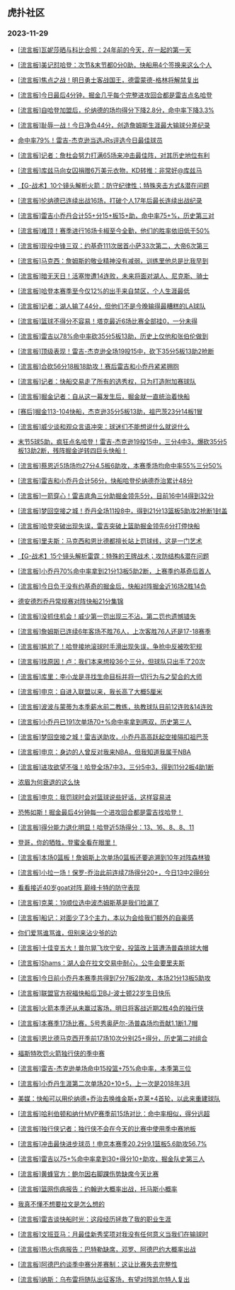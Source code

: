 ## 虎扑社区 
### 2023-11-29

+ [[流言板]瓦妮莎晒与科比合照：24年前的今天，在一起的第一天️](https://bbs.hupu.com/623339937.html)

+ [[流言板]美记怼哈登：次节&末节都0分0助，快船用4个签换来这么个人](https://bbs.hupu.com/623339400.html)

+ [[流言板]焦点之战！明日勇士客战国王，德雷蒙德-格林将解禁复出](https://bbs.hupu.com/623339609.html)

+ [[流言板]今日最后4分钟，掘金几乎每个完整进攻回合都是雷吉点名哈登](https://bbs.hupu.com/623335696.html)

+ [[流言板]自哈登加盟后，伦纳德的场均得分下降2.8分，命中率下降3.3%](https://bbs.hupu.com/623338865.html)

+ [[流言板]耻辱一战！今日净负44分，创造詹姆斯生涯最大输球分差纪录](https://bbs.hupu.com/623338972.html)

+ [命中率79%！雷吉-杰克逊当选JRs评选今日最佳球员](https://bbs.hupu.com/623337565.html)

+ [[流言板]记者：詹杜会努力打满65场来冲击最佳阵，对其历史地位有利](https://bbs.hupu.com/623339728.html)

+ [[流言板]库兹马向女囚捐赠6万美元衣物，KD转推：非常好@库兹马](https://bbs.hupu.com/623339459.html)

+ [【G-战术】10个镜头解析火箭：防守纪律性；特殊夹击方式&潜在问题](https://bbs.hupu.com/623336752.html)

+ [[流言板]伦纳德已连续出战16场，打破个人17年后最长连续出战纪录](https://bbs.hupu.com/623338728.html)

+ [[流言板]雷吉小乔丹合计55+分15+板15+助，命中率75+%，历史第三对](https://bbs.hupu.com/623335918.html)

+ [[流言板]难顶！赛季进行16场卡椒至今全勤，他们的胜率依旧低于50%](https://bbs.hupu.com/623338788.html)

+ [[流言板]现役中锋三双：约基奇111次居首小萨33次第二，大帝6次第三](https://bbs.hupu.com/623340099.html)

+ [[流言板]马克西：詹姆斯的敬业精神没有减弱，训练里他总是比我早到](https://bbs.hupu.com/623335476.html)

+ [[流言板]暗无天日！活塞惨遭14连败，未来将面对湖人、尼克斯、骑士](https://bbs.hupu.com/623339582.html)

+ [[流言板]哈登本赛季至今仅12%的出手来自禁区，个人生涯最低](https://bbs.hupu.com/623334457.html)

+ [[流言板]记者：湖人输了44分，但他们不是今晚输得最糟糕的LA球队](https://bbs.hupu.com/623332966.html)

+ [[流言板]篮球不得分不容易！塔克最近6场比赛全部挂0，一分未得](https://bbs.hupu.com/623334334.html)

+ [[流言板]雷吉以78%命中率砍35分5板13助，历史上仅他和张伯伦做到](https://bbs.hupu.com/623333997.html)

+ [[流言板]顶级表现！雷吉-杰克逊全场19投15中，砍下35分5板13助2抢断](https://bbs.hupu.com/623332474.html)

+ [[流言板]合砍56分18板18助攻！赛后雷吉和小乔丹紧紧拥抱](https://bbs.hupu.com/623333730.html)

+ [[流言板]记者：快船交易走了所有的选秀权，只为打造附加赛球队](https://bbs.hupu.com/623333126.html)

+ [[流言板]掘金记者：自从这一幕发生后，掘金就一直统治着快船](https://bbs.hupu.com/623333834.html)

+ [[赛后]掘金113-104快船，杰克逊35分5板13助，祖巴茨23分14板1冒](https://bbs.hupu.com/623332192.html)

+ [[流言板]威少谈和观众言语冲突：球迷们不能想说什么就说什么](https://bbs.hupu.com/623333729.html)

+ [末节5球5助，疯狂点名哈登！雷吉-杰克逊19投15中，三分4中3，爆砍35分5板13助2断，残阵掘金逆转四巨头快船！](https://bbs.hupu.com/623334245.html)

+ [[流言板]蔡恩近5场场均27分4.5板6助攻，本赛季场均命中率55%三分50%](https://bbs.hupu.com/623339783.html)

+ [[流言板]雷吉和小乔丹合计56分，快船哈登伦纳德乔治累计48分](https://bbs.hupu.com/623332581.html)

+ [[流言板]一箭穿心！雷吉底角三分助掘金领先5分，目前16中14得到32分](https://bbs.hupu.com/623331056.html)

+ [[流言板]梦回空接之城！乔丹全场11投8中，得到21分13篮板5助攻2抢断1封盖](https://bbs.hupu.com/623332401.html)

+ [[流言板]哈登突破出现失误，雷吉突破上篮助掘金领先6分打停快船](https://bbs.hupu.com/623331610.html)

+ [[流言板]里夫斯：马克西和恩比德都擅长站上罚球线，这是一门艺术](https://bbs.hupu.com/623331290.html)

+ [【G-战术】15个镜头解析雷霆：特殊的王牌战术；攻防结构&潜在问题](https://bbs.hupu.com/623336600.html)

+ [[流言板]小乔丹70%命中率拿到21分13板5助2断，上赛季约基奇后首人](https://bbs.hupu.com/623332339.html)

+ [[流言板]今日负于没有约基奇的掘金后，快船对阵掘金近16场2胜14负](https://bbs.hupu.com/623332295.html)

+ [德安德烈乔丹常规赛对阵快船21分集锦](https://bbs.hupu.com/623334142.html)

+ [[流言板]没抓住机会！威少第一罚出现三不沾，第二罚也遗憾错失](https://bbs.hupu.com/623331493.html)

+ [[流言板]詹姆斯已连续6年客场不胜76人，上次客胜76人还是17-18赛季](https://bbs.hupu.com/623339013.html)

+ [[流言板]尴尬了！哈登接地滚球时手滑出现失误，争抢中反被吹犯规](https://bbs.hupu.com/623330671.html)

+ [[流言板]找原因！卢：我们本来想投36个三分，但球队只出手了20次](https://bbs.hupu.com/623333441.html)

+ [[流言板]库里：李小龙是寻找生命目标并将一切行为与之契合的大师](https://bbs.hupu.com/623330246.html)

+ [[流言板]申京：自进入联盟以来，我长高了大概5厘米](https://bbs.hupu.com/623336871.html)

+ [[流言板]波波与蒙蒂为本季薪水前二教练，执教球队目前12连败&14连败](https://bbs.hupu.com/623330848.html)

+ [[流言板]小乔丹已191次单场70+%命中率拿到两双，历史第三人](https://bbs.hupu.com/623342275.html)

+ [[流言板]梦回空接之城！雷吉送助攻，小乔丹高高跃起空接隔扣祖巴茨](https://bbs.hupu.com/623330974.html)

+ [[流言板]申京：身边的人曾反对我来NBA，但我知道我属于NBA](https://bbs.hupu.com/623338980.html)

+ [[流言板]进攻欲望不强！哈登全场7中3，三分5中3，得到11分2板4助1断](https://bbs.hupu.com/623332794.html)

+ [浓眉为何衰退的这么快](https://bbs.hupu.com/623328671.html)

+ [[流言板]申京：我罚球时会对篮球说些好话，这样容易进](https://bbs.hupu.com/623339034.html)

+ [恐怖如斯！掘金最后4分钟每一个进攻回合都是雷吉找哈登！](https://bbs.hupu.com/623335296.html)

+ [[流言板]得分能力退化明显！哈登近5场得分：13、16、8、8、11](https://bbs.hupu.com/623342974.html)

+ [登哥，你的牺牲，登蜜全看在眼里！](https://bbs.hupu.com/623340946.html)

+ [[流言板]本场0篮板！詹姆斯上次单场0篮板还要追溯到10年对阵森林狼](https://bbs.hupu.com/623326652.html)

+ [[流言板]小拉一场！保罗-乔治此前连续7场得分20+，今日13中2得6分](https://bbs.hupu.com/623334900.html)

+ [看看接近40岁goat对阵 巅峰卡特的防守表现](https://bbs.hupu.com/623333761.html)

+ [[流言板]克莱：19顺位选中波杰姆斯基是我们捡漏了](https://bbs.hupu.com/623335713.html)

+ [[流言板]船记：对面少了3个主力，本以为会给我们额外的自豪感](https://bbs.hupu.com/623332920.html)

+ [你们爱骂谁骂谁，但别来沾少爷的边](https://bbs.hupu.com/623340724.html)

+ [[流言板]十佳变五大！普尔晃飞坎宁安，投篮改上篮遭汤普森排球大帽](https://bbs.hupu.com/623324865.html)

+ [[流言板]Shams：湖人会在拉文交易中耐心，公牛会要里夫斯](https://bbs.hupu.com/623343422.html)

+ [[流言板]今日前小乔丹本赛季共得到7分7板2助攻，本场21分13板5助攻](https://bbs.hupu.com/623343290.html)

+ [[流言板]联盟官方祝福快船后卫BJ-波士顿22岁生日快乐](https://bbs.hupu.com/623342226.html)

+ [[流言板]火箭本季还从未赢过客场，明日将客战近期2胜4负的独行侠](https://bbs.hupu.com/623342883.html)

+ [[流言板]本赛季17场比赛，5号秀奥萨尔-汤普森场均贡献1.1断1.7帽](https://bbs.hupu.com/623343372.html)

+ [[流言板]恩比德马克西开季前17场10次分别25+得分，历史第二对组合](https://bbs.hupu.com/623342223.html)

+ [福斯特吹罚火箭独行侠的季中赛](https://bbs.hupu.com/623341405.html)

+ [[流言板]雷吉-杰克逊单场命中15投篮+75%命中率，本季第三位](https://bbs.hupu.com/623342184.html)

+ [[流言板]小乔丹生涯第二次单场20+10+5，上一次是2018年3月](https://bbs.hupu.com/623342132.html)

+ [美媒：快船可以用伦纳德+乔治去换维金斯+克莱+4首轮，以此来重建球队](https://bbs.hupu.com/623341191.html)

+ [[流言板]哈利伯顿和纳什MVP赛季前15场对比：命中率相似，得分远超](https://bbs.hupu.com/623343928.html)

+ [[流言板]独行侠记者：独行侠不会在今天的比赛中使用季中赛地板](https://bbs.hupu.com/623343985.html)

+ [[流言板]冲击最快进步球员！申京本赛季20.2分9.1篮板5.6助攻56.7%](https://bbs.hupu.com/623343888.html)

+ [[流言板]雷吉以75+%命中率拿到30+得分10+助攻，掘金队史第三人](https://bbs.hupu.com/623342148.html)

+ [[流言板]黄蜂官方：鲍尔因右脚踝伤势缺席今天比赛](https://bbs.hupu.com/623344365.html)

+ [[流言板]篮网伤病报告：约翰逊大概率出战，托马斯小概率](https://bbs.hupu.com/623343696.html)

+ [我真不懂不想要拉文是怎么想的](https://bbs.hupu.com/623344244.html)

+ [[流言板]雷吉谈快船时光：这段经历拯救了我的职业生涯](https://bbs.hupu.com/623344706.html)

+ [[流言板]文班亚马：月最佳新秀奖项对我没有任何意义当我们在输球时](https://bbs.hupu.com/623344730.html)

+ [[流言板]热火伤病报告：巴特勒缺席，邓罗、阿德巴约大概率出战](https://bbs.hupu.com/623344640.html)

+ [[流言板]阿德巴约谈季中赛分差赛制：这让比赛失去完整性](https://bbs.hupu.com/623344740.html)

+ [[流言板]纳斯：乌布雷将随队出征客场，有望对阵凯尔特人复出](https://bbs.hupu.com/623344750.html)

